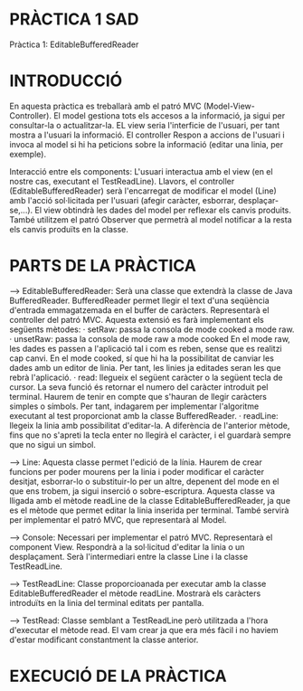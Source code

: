 # PRÀCTICA 1 SAD
Pràctica 1: EditableBufferedReader

# INTRODUCCIÓ
En aquesta pràctica es treballarà amb el patró MVC (Model-View-Controller).
El model gestiona tots els accesos a la informació, ja sigui per consultar-la o actualitzar-la.
EL view seria l'interficie de l'usuari, per tant mostra a l'usuari la informació.
El controller Respon a accions de l'usuari i invoca al model si hi ha peticions sobre la informació (editar una linia, per exemple). 

Interacció entre els components:
L'usuari interactua amb el view (en el nostre cas, executant el TestReadLine). Llavors, el controller (EditableBufferedReader) serà l'encarregat de modificar el model (Line) amb l'acció sol·licitada per l'usuari (afegir caràcter, esborrar, desplaçar-se,...). El view obtindrà les dades del model per reflexar els canvis produits. També utilitzem el patró Observer que permetrà al model notificar a la resta els canvis produïts en la classe.


# PARTS DE LA PRÀCTICA
--> EditableBufferedReader: Serà una classe que extendrà la classe de Java BufferedReader. BufferedReader permet llegir el text       d'una seqüència d'entrada emmagatzemada en el buffer de caràcters. Representarà el controller del patró MVC.
    Aquesta extensió es farà implementant els següents mètodes:
    · setRaw: passa la consola de mode cooked a mode raw. 
    · unsetRaw: passa la consola de mode raw a mode cooked
    En el mode raw, les dades es passen a l'aplicació tal i com es reben, sense que es realitzi cap canvi.
    En el mode cooked, sí que hi ha la possibilitat de canviar les dades amb un editor de linia. Per tant, les linies ja editades       seran les que rebrà l'aplicació.
    · read: llegueix el següent caràcter o la següent tecla de cursor. La seva funció és retornar el numero del caràcter                introduit pel terminal. Haurem de tenir en compte que s'hauran de llegir caràcters simples o símbols. Per tant, indagarem        per implementar l'algoritme executant al test proporcionat amb la classe BufferedReader. 
    · readLine: llegeix la linia amb possibilitat d'editar-la. A diferència de l'anterior mètode, fins que no s'apreti la tecla          enter no llegirà el caràcter, i el guardarà sempre que no sigui un simbol.

--> Line: Aquesta classe permet l'edició de la línia. Haurem de crear funcions per poder mourens per la linia i poder modificar       el caràcter desitjat, esborrar-lo o substituir-lo per un altre, depenent del mode en el que ens trobem, ja sigui inserció o       sobre-escriptura. Aquesta classe va lligada amb el mètode readLine de la classe EditableBufferedReader, ja que es el mètode       que permet editar la linia inserida per terminal. També servirà per implementar el patró MVC, que representarà al Model.

--> Console: Necessari per implementar el patró MVC. Representarà el component View. Respondrà a la sol·licitud d'editar la linia     o un desplaçament. Serà l'intermediari entre la classe Line i la classe TestReadLine. 

--> TestReadLine: Classe proporcioanada per executar amb la classe EditableBufferedReader el mètode readLine. Mostrarà els           caràcters introduïts en la linia del terminal editats per pantalla.

--> TestRead: Classe semblant a TestReadLine però utilitzada a l'hora d'executar el mètode read. El vam crear ja que era més         fàcil i no haviem d'estar modificant constantment la classe anterior. 

# EXECUCIÓ DE LA PRÀCTICA


